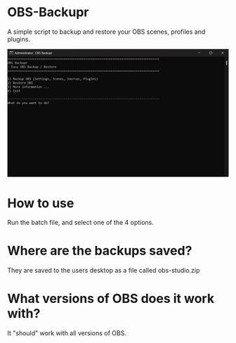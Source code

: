 # OBS-Backupr
A simple script to backup and restore your OBS scenes, profiles and plugins. 

![alt text](https://github.com/MiTechMess/OBS-Backupr/blob/main/screenshot.png)

# How to use
Run the batch file, and select one of the 4 options.

# Where are the backups saved?
They are saved to the users desktop as a file called obs-studio.zip

# What versions of OBS does it work with?
It "should" work with all versions of OBS.
